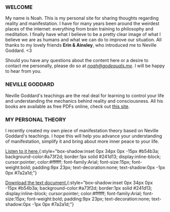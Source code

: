 ### WELCOME

My name is Noah.  This is my personal site for sharing thoughts regarding reality and manifestation.  I have for many years been around the weirdest places of the internet: everything from brain training to philosophy and meditation.  I finally have what I believe to be a pretty clear image of what I believe we are as humans and what we can do to improve our situation.  All thanks to my lovely friends **Erin & Ainsley**, who introduced me to Neville Goddard. <3

Should you have any questions about the content here or a desire to contact me personally, please do so at *[noah@godequals.me](mailto:noah@godequals.me)*.  I will be happy to hear from you.


### NEVILLE GODDARD
Neville Goddard's teachings are the real deal for learning to control your life and understanding the mechanics behind reality and consciousness.  All his books are available as free PDFs online, check out [this site](https://imaginationandfaith.com/neville-goddard-free-pdf-epub-books/).

### MY PERSONAL THEORY
I recently created my own piece of manifestation theory based on Neville Goddard's teachings.  I hope this will help you advance your understanding of manifestation, simplify it and bring about more inner peace to your life.

[Listen to it here.](/noah_theory.mp3){:style="box-shadow:inset 0px 34px 0px -15px #b54b3a;
	background-color:#a73f2d;
	border:1px solid #241d13;
	display:inline-block;
	cursor:pointer;
	color:#ffffff;
	font-family:Arial;
	font-size:15px;
	font-weight:bold;
	padding:9px 23px;
	text-decoration:none;
	text-shadow:0px -1px 0px #7a2a1d;"}
	
[Download the text document.](/noah_theory.pdf){:style="box-shadow:inset 0px 34px 0px -15px #b54b3a;
	background-color:#a73f2d;
	border:1px solid #241d13;
	display:inline-block;
	cursor:pointer;
	color:#ffffff;
	font-family:Arial;
	font-size:15px;
	font-weight:bold;
	padding:9px 23px;
	text-decoration:none;
	text-shadow:0px -1px 0px #7a2a1d;"}
